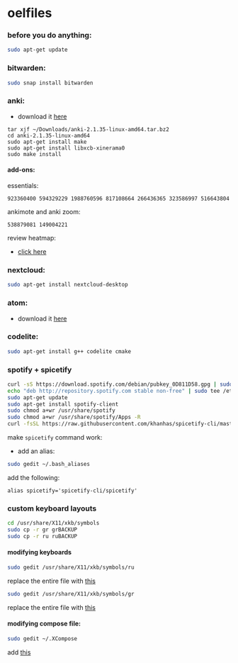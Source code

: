 # oelfiles

### before you do anything:
```sh
sudo apt-get update
```

### bitwarden:
```sh
sudo snap install bitwarden
```

### anki:
* download it [here](https://apps.ankiweb.net/)
```
tar xjf ~/Downloads/anki-2.1.35-linux-amd64.tar.bz2
cd anki-2.1.35-linux-amd64
sudo apt-get install make
sudo apt-get install libxcb-xinerama0
sudo make install
```

#### add-ons:
essentials:
```
923360400 594329229 1988760596 817108664 266436365 323586997 516643804
```
ankimote and anki zoom:
```
538879081 149004221
```
review heatmap:
* [click here](https://github.com/Glutanimate/review-heatmap)


### nextcloud:
```sh
sudo apt-get install nextcloud-desktop
```

### atom:
* download it [here](https://atom.io/)

### codelite:
```sh
sudo apt-get install g++ codelite cmake
```

### spotify + spicetify
```sh
curl -sS https://download.spotify.com/debian/pubkey_0D811D58.gpg | sudo apt-key add - 
echo "deb http://repository.spotify.com stable non-free" | sudo tee /etc/apt/sources.list.d/spotify.list
sudo apt-get update
sudo apt-get install spotify-client
sudo chmod a+wr /usr/share/spotify
sudo chmod a+wr /usr/share/spotify/Apps -R
curl -fsSL https://raw.githubusercontent.com/khanhas/spicetify-cli/master/install.sh | sh
```
make `spicetify` command work:
* add an alias:
```sh
sudo gedit ~/.bash_aliases
```
add the following:
```
alias spicetify='spicetify-cli/spicetify'
```

### custom keyboard layouts

```sh
cd /usr/share/X11/xkb/symbols
sudo cp -r gr grBACKUP
sudo cp -r ru ruBACKUP
```

#### modifying keyboards
```sh
sudo gedit /usr/share/X11/xkb/symbols/ru
```
replace the entire file with [this](https://hastebin.com/zaromemexi.properties)
```sh
sudo gedit /usr/share/X11/xkb/symbols/gr
```
replace the entire file with [this](https://hastebin.com/wezifufexa.properties)

#### modifying compose file:
```sh
sudo gedit ~/.XCompose
```
add [this](https://hastebin.com/averadetub.xml)
